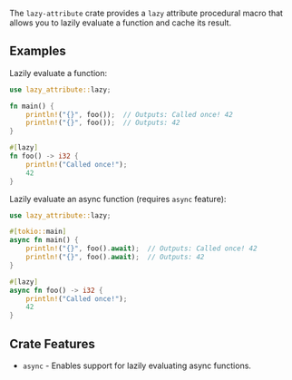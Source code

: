 The `lazy-attribute` crate provides a `lazy` attribute procedural macro that allows you to lazily evaluate a function and cache its result.

## Examples

Lazily evaluate a function:

```rust
use lazy_attribute::lazy;

fn main() {
    println!("{}", foo());  // Outputs: Called once! 42
    println!("{}", foo());  // Outputs: 42
}

#[lazy]
fn foo() -> i32 {
    println!("Called once!");
    42
}
```

Lazily evaluate an async function (requires `async` feature):

```rust
use lazy_attribute::lazy;

#[tokio::main]
async fn main() {
    println!("{}", foo().await);  // Outputs: Called once! 42
    println!("{}", foo().await);  // Outputs: 42
}

#[lazy]
async fn foo() -> i32 {
    println!("Called once!");
    42
}
```

## Crate Features

- `async` - Enables support for lazily evaluating async functions.
